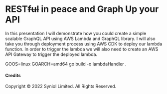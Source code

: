 # REST~~ful~~ in peace and Graph Up your API
In this presentation I will demonstrate how you could create a simple scalable GraphQL API 
using AWS Lambda and GraphQL library. I will also take you through deployment process using 
AWS CDK to deploy our lambda function. In order to trigger the lambda we will also need to 
create an AWS API Gateway to trigger the deployed lambda.



GOOS=linux GOARCH=amd64 go build -o lambdaHandler .

#### Credits
Copyright &copy; 2022 Syniol Limited. All Rights Reserved.
